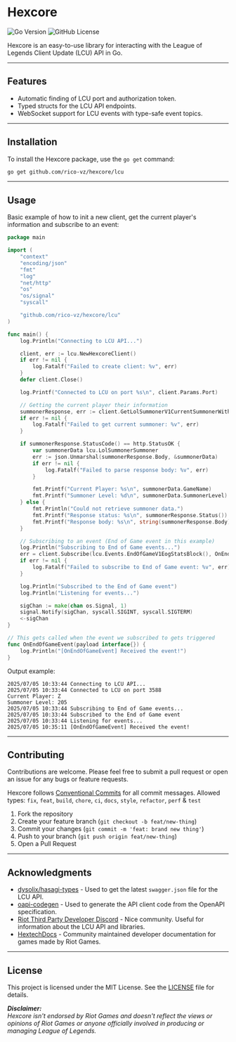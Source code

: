 # Hexcore

![Go Version](https://img.shields.io/badge/go-1.24-blue.svg)
![GitHub License](https://img.shields.io/github/license/rico-vz/hexcore?color=blue)

Hexcore is an easy-to-use library for interacting with the League of Legends Client Update (LCU) API in Go.

---

## Features

-   Automatic finding of LCU port and authorization token.
-   Typed structs for the LCU API endpoints.
-   WebSocket support for LCU events with type-safe event topics.

---

## Installation

To install the Hexcore package, use the `go get` command:

```bash
go get github.com/rico-vz/hexcore/lcu
```

---

## Usage

Basic example of how to init a new client, get the current player's information and subscribe to an event:

```go
package main

import (
	"context"
	"encoding/json"
	"fmt"
	"log"
	"net/http"
	"os"
	"os/signal"
	"syscall"

	"github.com/rico-vz/hexcore/lcu"
)

func main() {
	log.Println("Connecting to LCU API...")

	client, err := lcu.NewHexcoreClient()
	if err != nil {
		log.Fatalf("Failed to create client: %v", err)
	}
	defer client.Close()

	log.Printf("Connected to LCU on port %s\n", client.Params.Port)

	// Getting the current player their information
	summonerResponse, err := client.GetLolSummonerV1CurrentSummonerWithResponse(context.Background())
	if err != nil {
		log.Fatalf("Failed to get current summoner: %v", err)
	}

	if summonerResponse.StatusCode() == http.StatusOK {
		var summonerData lcu.LolSummonerSummoner
		err := json.Unmarshal(summonerResponse.Body, &summonerData)
		if err != nil {
			log.Fatalf("Failed to parse response body: %v", err)
		}

		fmt.Printf("Current Player: %s\n", summonerData.GameName)
		fmt.Printf("Summoner Level: %d\n", summonerData.SummonerLevel)
	} else {
		fmt.Println("Could not retrieve summoner data.")
		fmt.Printf("Response status: %s\n", summonerResponse.Status())
		fmt.Printf("Response body: %s\n", string(summonerResponse.Body))
	}

	// Subscribing to an event (End of Game event in this example)
	log.Println("Subscribing to End of Game events...")
	err = client.Subscribe(lcu.Events.EndOfGameV1EogStatsBlock(), OnEndOfGameEvent)
	if err != nil {
		log.Fatalf("Failed to subscribe to End of Game event: %v", err)
	}

	log.Println("Subscribed to the End of Game event")
	log.Println("Listening for events...")

	sigChan := make(chan os.Signal, 1)
	signal.Notify(sigChan, syscall.SIGINT, syscall.SIGTERM)
	<-sigChan
}

// This gets called when the event we subscribed to gets triggered
func OnEndOfGameEvent(payload interface{}) {
	log.Println("[OnEndOfGameEvent] Received the event!")
}
```

Output example:

```text
2025/07/05 10:33:44 Connecting to LCU API...
2025/07/05 10:33:44 Connected to LCU on port 3588
Current Player: Z
Summoner Level: 205
2025/07/05 10:33:44 Subscribing to End of Game events...
2025/07/05 10:33:44 Subscribed to the End of Game event
2025/07/05 10:33:44 Listening for events...
2025/07/05 10:35:11 [OnEndOfGameEvent] Received the event!
```



---

## Contributing

Contributions are welcome. Please feel free to submit a pull request or open an issue for any bugs or feature requests.

Hexcore follows [Conventional Commits](https://www.conventionalcommits.org/en/v1.0.0/) for all commit messages.
Allowed types: `fix`, `feat`, `build`, `chore`, `ci`, `docs`, `style`, `refactor`, `perf` & `test`

1. Fork the repository
2. Create your feature branch (`git checkout -b feat/new-thing`)
3. Commit your changes (`git commit -m 'feat: brand new thing'`)
4. Push to your branch (`git push origin feat/new-thing`)
5. Open a Pull Request

---

## Acknowledgments

- [dysolix/hasagi-types](https://github.com/dysolix/hasagi-types/) - Used to get the latest `swagger.json` file for the LCU API.
- [oapi-codegen](https://github.com/oapi-codegen/oapi-codegen) - Used to generate the API client code from the OpenAPI specification.
- [Riot Third Party Developer Discord](https://discord.com/invite/riotgamesdevrel) - Nice community. Useful for information about the LCU API and libraries.
- [HextechDocs](https://hextechdocs.dev/) - Community maintained developer documentation for games made by Riot Games.

---

## License

This project is licensed under the MIT License. See the [LICENSE](LICENSE) file for details.


***Disclaimer:***  
*Hexcore isn't endorsed by Riot Games and doesn't reflect the views or opinions of Riot Games or anyone officially involved in producing or managing League of Legends.*
